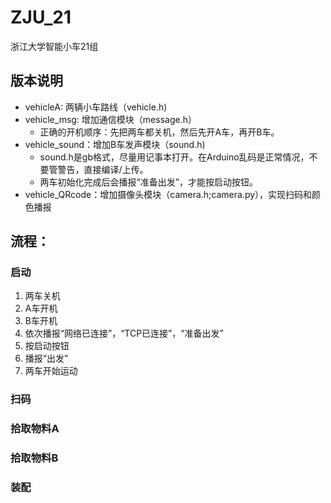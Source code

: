 # ZJU_21
 浙江大学智能小车21组
  
## 版本说明
- vehicleA: 两辆小车路线（vehicle.h)
- vehicle_msg: 增加通信模块（message.h）
  - 正确的开机顺序：先把两车都关机，然后先开A车，再开B车。
- vehicle_sound：增加B车发声模块（sound.h)
  - sound.h是gb格式，尽量用记事本打开。在Arduino乱码是正常情况，不要管警告，直接编译/上传。
  - 两车初始化完成后会播报“准备出发”，才能按启动按钮。
- vehicle_QRcode：增加摄像头模块（camera.h;camera.py），实现扫码和颜色播报

## 流程：
### 启动
 1. 两车关机
 2. A车开机
 3. B车开机
 4. 依次播报“网络已连接”，“TCP已连接”，“准备出发”
 5. 按启动按钮
 6. 播报“出发”
 7. 两车开始运动
###  扫码
###  拾取物料A
###  拾取物料B
###  装配
